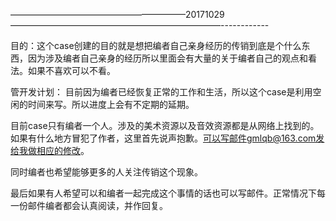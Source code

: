 ————————————————————20171029————————————————————————------------

目的：这个case创建的目的就是想把编者自己亲身经历的传销到底是个什么东西，因为涉及编者自己亲身的经历所以里面会有大量的关于编者自己的观点和看法。如果不喜欢可以不看。

管开发计划：
目前因为编者已经恢复正常的工作和生活，所以这个case是利用空闲的时间来写。所以进度上会有不定期的延期。

目前case只有编者一个人。涉及的美术资源以及音效资源都是从网络上找到的。如果有什么地方冒犯了作者，这里首先说声抱歉。可以写邮件gmlqb@163.com发给我做相应的修改。

同时编者也希望能够更多的人关注传销这个现象。

最后如果有人希望可以和编者一起完成这个事情的话也可以写邮件。正常情况下每一份邮件编者都会认真阅读，并作回复。
